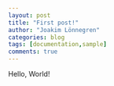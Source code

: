 ```yaml
---
layout: post
title: "First post!"
author: "Joakim Lönnegren"
categories: blog
tags: [documentation,sample]
comments: true
---
```

Hello, World!

